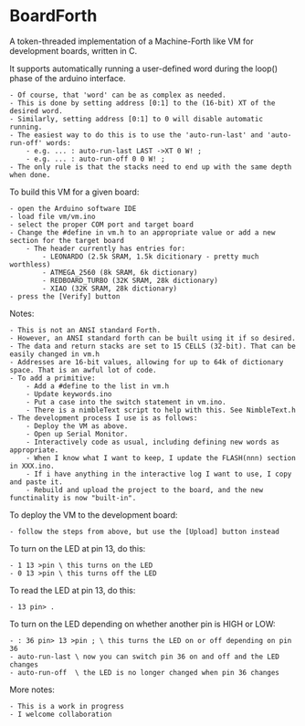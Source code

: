 # BoardForth
A token-threaded implementation of a Machine-Forth like VM for development boards, written in C.

It supports automatically running a user-defined word during the loop() phase of the arduino interface.

    - Of course, that 'word' can be as complex as needed.
    - This is done by setting address [0:1] to the (16-bit) XT of the desired word.
    - Similarly, setting address [0:1] to 0 will disable automatic running.
    - The easiest way to do this is to use the 'auto-run-last' and 'auto-run-off' words:
        - e.g. ... : auto-run-last LAST ->XT 0 W! ;
        - e.g. ... : auto-run-off 0 0 W! ;
    - The only rule is that the stacks need to end up with the same depth when done.

To build this VM for a given board:

    - open the Arduino software IDE
    - load file vm/vm.ino
    - select the proper COM port and target board
    - Change the #define in vm.h to an appropriate value or add a new section for the target board
        - The header currently has entries for:
            - LEONARDO (2.5k SRAM, 1.5k dicitionary - pretty much worthless)
            - ATMEGA_2560 (8k SRAM, 6k dictionary)
            - REDBOARD_TURBO (32K SRAM, 28k dictionary)
            - XIAO (32K SRAM, 28k dictionary)
    - press the [Verify] button
    
Notes:

    - This is not an ANSI standard Forth.
    - However, an ANSI standard forth can be built using it if so desired.
    - The data and return stacks are set to 15 CELLS (32-bit). That can be easily changed in vm.h
    - Addresses are 16-bit values, allowing for up to 64k of dictionary space. That is an awful lot of code.
    - To add a primitive:
        - Add a #define to the list in vm.h
        - Update keywords.ino
        - Put a case into the switch statement in vm.ino.
        - There is a nimbleText script to help with this. See NimbleText.h
    - The development process I use is as follows:
        - Deploy the VM as above.
        - Open up Serial Monitor.
        - Interactively code as usual, including defining new words as appropriate.
        - When I know what I want to keep, I update the FLASH(nnn) section in XXX.ino.
        - If i have anything in the interactive log I want to use, I copy and paste it.
        - Rebuild and upload the project to the board, and the new functinality is now "built-in".

To deploy the VM to the development board:

    - follow the steps from above, but use the [Upload] button instead

To turn on the LED at pin 13, do this:

    - 1 13 >pin \ this turns on the LED
    - 0 13 >pin \ this turns off the LED

To read the LED at pin 13, do this:

    - 13 pin> .

To turn on the LED depending on whether another pin is HIGH or LOW:

    - : 36 pin> 13 >pin ; \ this turns the LED on or off depending on pin 36
    - auto-run-last \ now you can switch pin 36 on and off and the LED changes
    - auto-run-off  \ the LED is no longer changed when pin 36 changes

More notes:

    - This is a work in progress
    - I welcome collaboration
